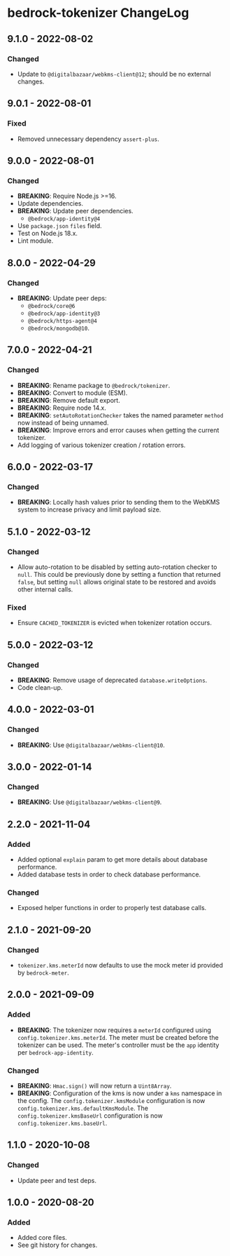 # bedrock-tokenizer ChangeLog

## 9.1.0 - 2022-08-02

### Changed
- Update to `@digitalbazaar/webkms-client@12`; should be no
  external changes.

## 9.0.1 - 2022-08-01

### Fixed
- Removed unnecessary dependency `assert-plus`.

## 9.0.0 - 2022-08-01

### Changed
- **BREAKING**: Require Node.js >=16.
- Update dependencies.
- **BREAKING**: Update peer dependencies.
  - `@bedrock/app-identity@4`
- Use `package.json` `files` field.
- Test on Node.js 18.x.
- Lint module.

## 8.0.0 - 2022-04-29

### Changed
- **BREAKING**: Update peer deps:
  - `@bedrock/core@6`
  - `@bedrock/app-identity@3`
  - `@bedrock/https-agent@4`
  - `@bedrock/mongodb@10`.

## 7.0.0 - 2022-04-21

### Changed
- **BREAKING**: Rename package to `@bedrock/tokenizer`.
- **BREAKING**: Convert to module (ESM).
- **BREAKING**: Remove default export.
- **BREAKING**: Require node 14.x.
- **BREAKING**: `setAutoRotationChecker` takes the named parameter `method`
  now instead of being unnamed.
- **BREAKING**: Improve errors and error causes when getting the current
  tokenizer.
- Add logging of various tokenizer creation / rotation errors.

## 6.0.0 - 2022-03-17

### Changed
- **BREAKING**: Locally hash values prior to sending them to
  the WebKMS system to increase privacy and limit payload size.

## 5.1.0 - 2022-03-12

### Changed
- Allow auto-rotation to be disabled by setting auto-rotation
  checker to `null`. This could be previously done by setting
  a function that returned `false`, but setting `null` allows
  original state to be restored and avoids other internal calls.

### Fixed
- Ensure `CACHED_TOKENIZER` is evicted when tokenizer rotation occurs.

## 5.0.0 - 2022-03-12

### Changed
- **BREAKING**: Remove usage of deprecated `database.writeOptions`.
- Code clean-up.

## 4.0.0 - 2022-03-01

### Changed
- **BREAKING**: Use `@digitalbazaar/webkms-client@10`.

## 3.0.0 - 2022-01-14

### Changed
- **BREAKING**: Use `@digitalbazaar/webkms-client@9`.

## 2.2.0 - 2021-11-04

### Added
- Added optional `explain` param to get more details about database performance.
- Added database tests in order to check database performance.

### Changed
- Exposed helper functions in order to properly test database calls.

## 2.1.0 - 2021-09-20

### Changed
- `tokenizer.kms.meterId` now defaults to use the mock meter id provided by
  `bedrock-meter`.

## 2.0.0 - 2021-09-09

### Added
- **BREAKING**: The tokenizer now requires a `meterId` configured using
  `config.tokenizer.kms.meterId`. The meter must be created before the tokenizer
  can be used. The meter's controller must be the `app` identity per
  `bedrock-app-identity`.

### Changed
- **BREAKING**: `Hmac.sign()` will now return a `Uint8Array`.
- **BREAKING**: Configuration of the kms is now under a `kms` namespace in the
  config. The `config.tokenizer.kmsModule` configuration is now
  `config.tokenizer.kms.defaultKmsModule`. The `config.tokenizer.kmsBaseUrl`
  configuration is now `config.tokenizer.kms.baseUrl`.

## 1.1.0 - 2020-10-08

### Changed
- Update peer and test deps.

## 1.0.0 - 2020-08-20

### Added
- Added core files.
- See git history for changes.
